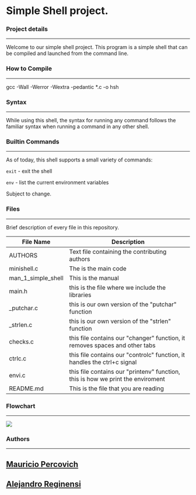 # Simple Shell project.



### Project details
-----
Welcome to our simple shell project. This program is a simple shell that can be compiled and launched from the command line.

### How to Compile
---------------
gcc -Wall -Werror -Wextra -pedantic *.c -o hsh


### Syntax
-----
While using this shell, the syntax for running any command follows the familiar syntax when running a command in any other shell.


### Builtin Commands
-----
As of today, this shell supports a small variety of commands:

`exit` - exit the shell

`env` - list the current environment variables

Subject to change.

### Files
-----
Brief description of every file in this repository.

| File Name | Description |
| --- | --- |
| AUTHORS | Text file containing the contributing authors |
| minishell.c | The is the main code |
| man_1_simple_shell | This is the manual |
| main.h | this is the file where we include the libraries | 
| _putchar.c | this is our own version of the "putchar" function |
| _strlen.c | this is our own version of the "strlen" function |
| checks.c | this file contains our "changer" function, it removes spaces and other tabs |
| ctrlc.c | this file contains our "controlc" function, it handles the ctrl+c signal |
| envi.c | this file contains our "printenv" function, this is how we print the enviroment |
| README.md | This is the file that you are reading |

### Flowchart
-----

<img src="https://github.com/alereginensi/simple_shell/issues/1#issue-1203398671">



### Authors
---
[Mauricio Percovich](https://github.com/mauripercovich)
-
[Alejandro Reginensi](https://github.com/alereginensi)
-
